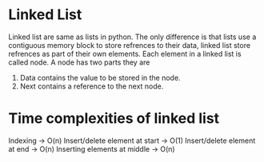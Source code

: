 # Linked List
 Linked list are same as lists in python. The only difference is that lists use a contiguous memory block to store refrences to their data, linked list store refrences as part of their own elements.
Each element in a linked list is called node. A node has two parts they are
1) Data contains the value to be stored in the node.
2) Next contains a reference to the next node.
# Time complexities of linked list
Indexing                       ->   O(n)
Insert/delete element at start ->   O(1)
Insert/delete element at end   ->   O(n)
Inserting elements at middle   ->   O(n)

